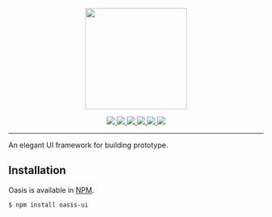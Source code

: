 <p align="center">
  <img src="https://cdn.rawgit.com/OasisUI/Oasis/dev/icon/icon.svg" width="200"/>
</p>

<p align="center">
	<a href="https://travis-ci.com/OasisUI/Oasis">
		<img src="https://travis-ci.com/OasisUI/Oasis.svg?branch=dev"/>
	</a>
	<a href="https://codecov.io/gh/OasisUI/Oasis">
		<img src="https://codecov.io/gh/OasisUI/Oasis/branch/dev/graph/badge.svg" />
	</a>
	<a href="https://npmjs.com/oasis-ui">
		<img src="https://img.shields.io/npm/v/oasis-ui/latest.svg"/>
	</a>
	<a href="https://npmjs.com/oasis-ui">
		<img src="https://img.shields.io/npm/dm/oasis-ui.svg"/>
	</a>
	<a href="https://opensource.org/licenses/MIT">
		<img src="https://img.shields.io/npm/l/oasis-ui.svg"/>
	</a>
	<a href="https://lgtm.com/projects/g/OasisUI/Oasis/context:javascript">
		<img src="https://img.shields.io/lgtm/grade/javascript/g/OasisUI/Oasis.svg"/>
	</a>
</p>
<hr/>

An elegant UI framework for building prototype.

## Installation

Oasis is available in [NPM](https://npmjs.com/oasis-ui).

```shell
$ npm install oasis-ui
```


